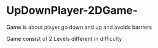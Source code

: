 # UpDownPlayer-2DGame-
Game is about player go down and up and avoids barriers 

Game consist of 2 Levels different in difficulty
